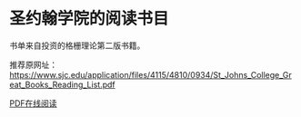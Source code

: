 # 圣约翰学院的阅读书目

书单来自投资的格栅理论第二版书籍。

推荐原网址：https://www.sjc.edu/application/files/4115/4810/0934/St_Johns_College_Great_Books_Reading_List.pdf

[PDF在线阅读](materials/St_Johns_College_Great_Books_Reading_List.pdf)
